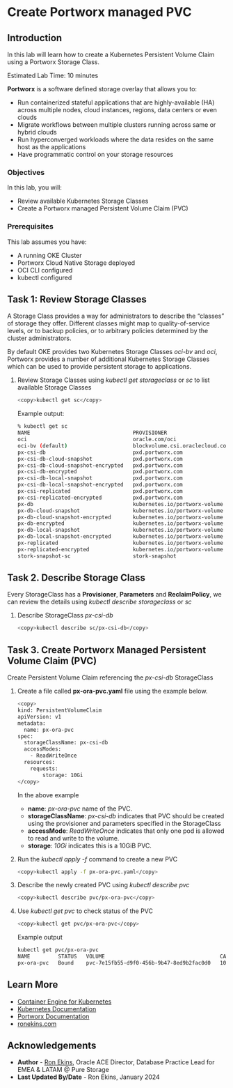 # Create Portworx managed PVC

## Introduction

In this lab will learn how to create a Kubernetes Persistent Volume Claim using a Portworx Storage Class.

Estimated Lab Time: 10 minutes

**Portworx** is a software defined storage overlay that allows you to:

* Run containerized stateful applications that are highly-available (HA) across multiple nodes, cloud instances, regions, data centers or even clouds
* Migrate workflows between multiple clusters running across same or hybrid clouds
* Run hyperconverged workloads where the data resides on the same host as the applications
* Have programmatic control on your storage resources

### Objectives

In this lab, you will:

* Review available Kubernetes Storage Classes
* Create a Portworx managed Persistent Volume Claim (PVC)

### Prerequisites

This lab assumes you have:

* A running OKE Cluster
* Portworx Cloud Native Storage deployed
* OCI CLI configured
* kubectl configured

## Task 1: Review Storage Classes

A Storage Class provides a way for administrators to describe the “classes” of storage they offer. Different classes might map to quality-of-service levels, or to backup policies, or to arbitrary policies determined by the cluster administrators.

By default OKE provides two Kubernetes Storage Classes *oci-bv* and *oci*, Portworx provides a number of additional Kubernetes Storage Classes which can be used to provide persistent storage to applications.

1. Review Storage Classes using *kubectl get storageclass* or *sc* to list available Storage Classes

     ```bash
     <copy>kubectl get sc</copy>
     ```

    Example output:

    ```bash
    % kubectl get sc
    NAME                                 PROVISIONER                       RECLAIMPOLICY   VOLUMEBINDINGMODE      ALLOWVOLUMEEXPANSION   AGE
    oci                                  oracle.com/oci                    Delete          Immediate              false                  3d
    oci-bv (default)                     blockvolume.csi.oraclecloud.com   Delete          WaitForFirstConsumer   true                   3d
    px-csi-db                            pxd.portworx.com                  Delete          Immediate              true                   3h36m
    px-csi-db-cloud-snapshot             pxd.portworx.com                  Delete          Immediate              true                   3h36m
    px-csi-db-cloud-snapshot-encrypted   pxd.portworx.com                  Delete          Immediate              true                   3h36m
    px-csi-db-encrypted                  pxd.portworx.com                  Delete          Immediate              true                   3h36m
    px-csi-db-local-snapshot             pxd.portworx.com                  Delete          Immediate              true                   3h36m
    px-csi-db-local-snapshot-encrypted   pxd.portworx.com                  Delete          Immediate              true                   3h36m
    px-csi-replicated                    pxd.portworx.com                  Delete          Immediate              true                   3h36m
    px-csi-replicated-encrypted          pxd.portworx.com                  Delete          Immediate              true                   3h36m
    px-db                                kubernetes.io/portworx-volume     Delete          Immediate              true                   3h36m
    px-db-cloud-snapshot                 kubernetes.io/portworx-volume     Delete          Immediate              true                   3h36m
    px-db-cloud-snapshot-encrypted       kubernetes.io/portworx-volume     Delete          Immediate              true                   3h36m
    px-db-encrypted                      kubernetes.io/portworx-volume     Delete          Immediate              true                   3h36m
    px-db-local-snapshot                 kubernetes.io/portworx-volume     Delete          Immediate              true                   3h36m
    px-db-local-snapshot-encrypted       kubernetes.io/portworx-volume     Delete          Immediate              true                   3h36m
    px-replicated                        kubernetes.io/portworx-volume     Delete          Immediate              true                   3h36m
    px-replicated-encrypted              kubernetes.io/portworx-volume     Delete          Immediate              true                   3h36m
    stork-snapshot-sc                    stork-snapshot                    Delete          Immediate              true                   3h36m
    ```

## Task 2. Describe Storage Class

Every StorageClass has a **Provisioner**, **Parameters** and **ReclaimPolicy**, we can review the details using *kubectl describe storageclass* or *sc*

1. Describe StorageClass *px-csi-db*

     ```bash
     <copy>kubectl describe sc/px-csi-db</copy>
     ```

## Task 3. Create Portworx Managed Persistent Volume Claim (PVC)

Create Persistent Volume Claim referencing the *px-csi-db* StorageClass

1. Create a file called **px-ora-pvc.yaml** file using the example below.

    ```bash
    <copy>
    kind: PersistentVolumeClaim
    apiVersion: v1
    metadata:
      name: px-ora-pvc
    spec:
      storageClassName: px-csi-db
      accessModes:
        - ReadWriteOnce
      resources:
        requests:
            storage: 10Gi
    </copy>
    ```

    In the above example

    * **name**: *px-ora-pvc* name of the PVC.
    * **storageClassName**: *px-csi-db* indicates that PVC should be created using the provisioner and parameters specified in the StorageClass
    * **accessMode**: *ReadWriteOnce* indicates that only one pod is allowed to read and write to the volume.
    * **storage**: *10Gi* indicates this is a 10GiB PVC.

2. Run the *kubectl apply -f* command to create a new PVC

     ```bash
     <copy>kubectl apply -f px-ora-pvc.yaml</copy>
     ```

3. Describe the newly created PVC using *kubectl describe pvc*

     ```bash
     <copy>kubectl describe pvc/px-ora-pvc</copy>
     ```

4. Use *kubectl get pvc* to check status of the PVC

     ```bash
     <copy>kubectl get pvc/px-ora-pvc</copy>
     ```

   Example output

     ```bash
     kubectl get pvc/px-ora-pvc
     NAME         STATUS   VOLUME                                     CAPACITY   ACCESS MODES   STORAGECLASS   AGE
     px-ora-pvc   Bound    pvc-7e15fb55-d9f0-456b-9b47-8ed9b2fac0d0   10Gi       RWO          px-csi-db      108
     ```

## Learn More

* [Container Engine for Kubernetes](https://docs.oracle.com/en-us/iaas/Content/ContEng/home.htm)
* [Kubernetes Documentation](https://kubernetes.io/docs/home/)
* [Portworx Documentation](https://docs.portworx.com/portworx-enterprise/)
* [ronekins.com](https://ronekins.com/)

## Acknowledgements

* **Author** - [Ron Ekins](https://ace.oracle.com/apex/ace/profile/ronekins), Oracle ACE Director, Database Practice Lead for EMEA & LATAM @ Pure Storage
* **Last Updated By/Date** - Ron Ekins, January 2024
